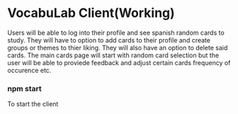 # VocabuLab Client(Working)

Users will be able to log into their profile and see spanish random cards to study.  They will have to option to add cards to their profile and create groups or themes to thier liking.  They will also have an option to delete said cards.  The main cards page will start with random card selection but the user will be able to proviede feedback and adjust certain cards frequency of occurence etc.


### npm start 
To start the client


